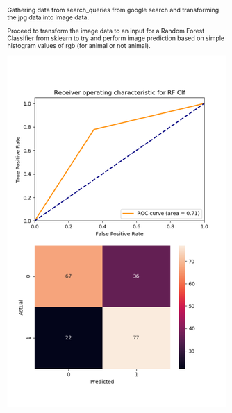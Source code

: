 Gathering data from search_queries from google search and transforming the jpg data into image data.

Proceed to transform the image data to an input for a Random Forest Classifier from sklearn to try and perform image prediction based on simple histogram values of rgb (for animal or not animal).

![ROC Curve and Confusion Matrix Generated for simply Random Forest Clf](https://github.com/kevindean/RandomForestImageClassification/blob/master/pictures/ROC_CFMatrix.png)
